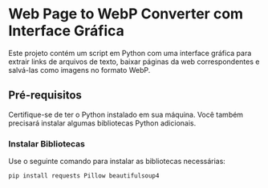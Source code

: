 # Web Page to WebP Converter com Interface Gráfica

Este projeto contém um script em Python com uma interface gráfica para extrair links de arquivos de texto, baixar páginas da web correspondentes e salvá-las como imagens no formato WebP.

## Pré-requisitos

Certifique-se de ter o Python instalado em sua máquina. Você também precisará instalar algumas bibliotecas Python adicionais.

### Instalar Bibliotecas

Use o seguinte comando para instalar as bibliotecas necessárias:

```bash
pip install requests Pillow beautifulsoup4
